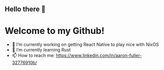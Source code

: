 ## Hello there 👋
# Welcome to my Github!

- 🔭 I’m currently working on getting React Native to play nice with NixOS
- 🌱 I’m currently learning Rust
- 📫 How to reach me: https://www.linkedin.com/in/aaron-fuller-32776910b/


